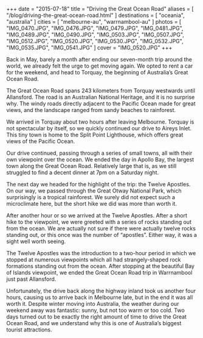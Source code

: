 +++
date    = "2015-07-18"
title   = "Driving the Great Ocean Road"
aliases = [ "/blog/driving-the-great-ocean-road.html" ]
destinations = [ "oceania", "australia" ]
cities  = [ "melbourne-au", "warrnambool-au" ]
photos  = [
  "IMG_0470.JPG", "IMG_0476.JPG", "IMG_0479.JPG", "IMG_0481.JPG", "IMG_0489.JPG",
  "IMG_0490.JPG", "IMG_0503.JPG", "IMG_0507.JPG", "IMG_0512.JPG", "IMG_0520.JPG",
  "IMG_0530.JPG", "IMG_0532.JPG", "IMG_0535.JPG", "IMG_0541.JPG"
]
cover = "IMG_0520.JPG"
+++

Back in May, barely a month after ending our seven-month trip around the world, we already felt the urge to get moving again. We opted to rent a car for the weekend, and head to Torquay, the beginning of Australia’s Great Ocean Road.
<!--more-->
The Great Ocean Road spans 243 kilometers from Torquay westwards until Allansford. The road is an Australian National Heritage, and it is no surprise why. The windy roads directly adjacent to the Pacific Ocean made for great views, and the landscape ranged from sandy beaches to rainforest.

We arrived in Torquay about two hours after leaving Melbourne. Torquay is not spectacular by itself, so we quickly continued our drive to Aireys Inlet. This tiny town is home to the Split Point Lighthouse, which offers great views of the Pacific Ocean.

Our drive continued, passing through a series of small towns, all with their own viewpoint over the ocean. We ended the day in Apollo Bay, the largest town along the Great Ocean Road. Relatively large that is, as we still struggled to find a decent dinner at 7pm on a Saturday night.

The next day we headed for the highlight of the trip: the Twelve Apostles. On our way, we passed through the Great Otway National Park, which surprisingly is a tropical rainforest. We surely did not expect such a microclimate here, but the short hike we did was more than worth it.

After another hour or so we arrived at the Twelve Apostles. After a short hike to the viewpoint, we were greeted with a series of rocks standing out from the ocean. We are actually not sure if there were actually twelve rocks standing out, or this once was the number of “apostles”. Either way, it was a sight well worth seeing.

The Twelve Apostles was the introduction to a two-hour period in which we stopped at numerous viewpoints which all had strangely-shaped rock formations standing out from the ocean. After stopping at the beautiful Bay of Islands viewpoint, we ended the Great Ocean Road trip in Warrnambool just past Allansford.

Unfortunately, the drive back along the highway inland took us another four hours, causing us to arrive back in Melbourne late, but in the end it was all worth it. Despite winter moving into Australia, the weather during our weekend away was fantastic: sunny, but not too warm or too cold. Two days turned out to be exactly the right amount of time to drive the Great Ocean Road, and we understand why this is one of Australia’s biggest tourist attractions.